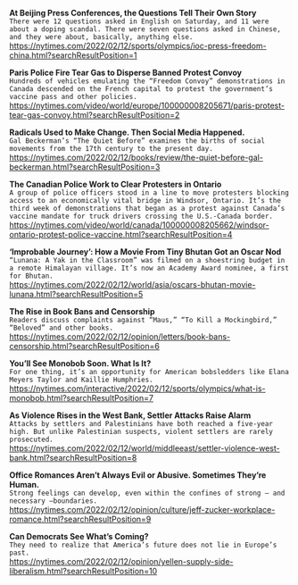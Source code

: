 **At Beijing Press Conferences, the Questions Tell Their Own Story**\
`There were 12 questions asked in English on Saturday, and 11 were about a doping scandal. There were seven questions asked in Chinese, and they were about, basically, anything else.`\
https://nytimes.com/2022/02/12/sports/olympics/ioc-press-freedom-china.html?searchResultPosition=1

**Paris Police Fire Tear Gas to Disperse Banned Protest Convoy**\
`Hundreds of vehicles emulating the “Freedom Convoy” demonstrations in Canada descended on the French capital to protest the government’s vaccine pass and other policies.`\
https://nytimes.com/video/world/europe/100000008205671/paris-protest-tear-gas-convoy.html?searchResultPosition=2

**Radicals Used to Make Change. Then Social Media Happened.**\
`Gal Beckerman’s “The Quiet Before” examines the births of social movements from the 17th century to the present day.`\
https://nytimes.com/2022/02/12/books/review/the-quiet-before-gal-beckerman.html?searchResultPosition=3

**The Canadian Police Work to Clear Protesters in Ontario**\
`A group of police officers stood in a line to move protesters blocking access to an economically vital bridge in Windsor, Ontario. It’s the third week of demonstrations that began as a protest against Canada’s vaccine mandate for truck drivers crossing the U.S.-Canada border.`\
https://nytimes.com/video/world/canada/100000008205662/windsor-ontario-protest-police-vaccine.html?searchResultPosition=4

**‘Improbable Journey’: How a Movie From Tiny Bhutan Got an Oscar Nod**\
`“Lunana: A Yak in the Classroom” was filmed on a shoestring budget in a remote Himalayan village. It’s now an Academy Award nominee, a first for Bhutan.`\
https://nytimes.com/2022/02/12/world/asia/oscars-bhutan-movie-lunana.html?searchResultPosition=5

**The Rise in Book Bans and Censorship**\
`Readers discuss complaints against “Maus,” “To Kill a Mockingbird,” “Beloved” and other books.`\
https://nytimes.com/2022/02/12/opinion/letters/book-bans-censorship.html?searchResultPosition=6

**You’ll See Monobob Soon. What Is It?**\
`For one thing, it’s an opportunity for American bobsledders like Elana Meyers Taylor and Kaillie Humphries.`\
https://nytimes.com/interactive/2022/02/12/sports/olympics/what-is-monobob.html?searchResultPosition=7

**As Violence Rises in the West Bank, Settler Attacks Raise Alarm**\
`Attacks by settlers and Palestinians have both reached a five-year high. But unlike Palestinian suspects, violent settlers are rarely prosecuted.`\
https://nytimes.com/2022/02/12/world/middleeast/settler-violence-west-bank.html?searchResultPosition=8

**Office Romances Aren’t Always Evil or Abusive. Sometimes They’re Human.**\
`Strong feelings can develop, even within the confines of strong — and necessary —boundaries. `\
https://nytimes.com/2022/02/12/opinion/culture/jeff-zucker-workplace-romance.html?searchResultPosition=9

**Can Democrats See What’s Coming?**\
`They need to realize that America’s future does not lie in Europe’s past.`\
https://nytimes.com/2022/02/12/opinion/yellen-supply-side-liberalism.html?searchResultPosition=10


